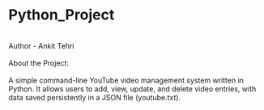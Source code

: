 # Python_Project
<br>
Author - Ankit Tehri
<br>
<br>
About the Project:
<br>
<br>
A simple command-line YouTube video management system written in Python. 
It allows users to add, view, update, and delete video entries, with data saved persistently in a JSON file (youtube.txt).
<br>





